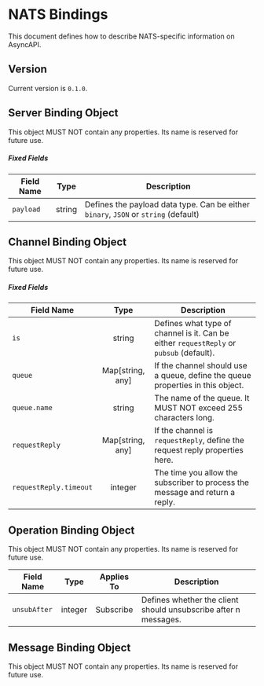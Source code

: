 # NATS Bindings

This document defines how to describe NATS-specific information on AsyncAPI.

<a name="version"></a>

## Version

Current version is `0.1.0`.


<a name="server"></a>

## Server Binding Object

This object MUST NOT contain any properties. Its name is reserved for future use.

##### Fixed Fields

Field Name | Type | Description
---|:---:|---
<a name="serverBindingObjectPayload"></a>`payload` | string | Defines the payload data type. Can be either `binary`, `JSON` or `string` (default)




<a name="channel"></a>

## Channel Binding Object

This object MUST NOT contain any properties. Its name is reserved for future use.


##### Fixed Fields
Field Name | Type | Description
---|:---:|---
<a name="channelBindingObjectIs"></a>`is` | string | Defines what type of channel is it. Can be either `requestReply` or `pubsub` (default).
<a name="channelBindingObjectQueue"></a>`queue` | Map[string, any] | If the channel should use a queue, define the queue properties in this object.
<a name="channelBindingObjectQueueName"></a>`queue.name` | string | The name of the queue. It MUST NOT exceed 255 characters long.
<a name="channelBindingObjectRequestReply"></a>`requestReply` | Map[string, any] | If the channel is `requestReply`, define the request reply properties here.
<a name="channelBindingObjectRequestReplyTimeout"></a>`requestReply.timeout` | integer | The time you allow the subscriber to process the message and return a reply.




<a name="operation"></a>

## Operation Binding Object

This object MUST NOT contain any properties. Its name is reserved for future use.

Field Name | Type | Applies To | Description
---|:---:|:---:|---
<a name="operationBindingObjectUnsubAfter"></a>`unsubAfter` | integer | Subscribe | Defines whether the client should unsubscribe after n messages.

<a name="message"></a>

## Message Binding Object

This object MUST NOT contain any properties. Its name is reserved for future use.
